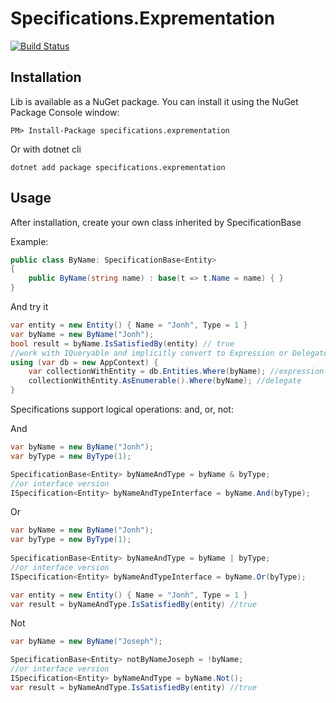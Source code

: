 # Specifications.Exprementation 

[![Build Status](https://travis-ci.org/vsulein/Specifications.Exprementation.svg?branch=master)](https://travis-ci.org/vsulein/Specifications.Exprementation)

Installation
-------------

Lib is available as a NuGet package. You can install it using the NuGet Package Console window:

```
PM> Install-Package specifications.exprementation
```
Or with dotnet cli

```
dotnet add package specifications.exprementation
```


Usage
-------------

After installation, create your own class inherited by SpecificationBase

Example:
```csharp
public class ByName: SpecificationBase<Entity>
{
    public ByName(string name) : base(t => t.Name = name) { }
}
```

And try it

```csharp
var entity = new Entity() { Name = "Jonh", Type = 1 }
var byName = new ByName("Jonh");
bool result = byName.IsSatisfiedBy(entity) // true
//work with IQueryable and implicitly convert to Expression or Delegate(Predicate)
using (var db = new AppContext) {
    var collectionWithEntity = db.Entities.Where(byName); //expression
    collectionWithEntity.AsEnumerable().Where(byName); //delegate
}

```

Specifications support logical operations: and, or, not:

And 

```csharp
var byName = new ByName("Jonh");
var byType = new ByType(1);

SpecificationBase<Entity> byNameAndType = byName & byType;
//or interface version
ISpecification<Entity> byNameAndTypeInterface = byName.And(byType);
```

Or
```csharp
var byName = new ByName("Jonh");
var byType = new ByType(1);
   
SpecificationBase<Entity> byNameAndType = byName | byType;
//or interface version
ISpecification<Entity> byNameAndTypeInterface = byName.Or(byType);

var entity = new Entity() { Name = "Jonh", Type = 1 }
var result = byNameAndType.IsSatisfiedBy(entity) //true

```
Not

```csharp
var byName = new ByName("Joseph");

SpecificationBase<Entity> notByNameJoseph = !byName;
//or interface version
ISpecification<Entity> byNameAndType = byName.Not();
var result = byNameAndType.IsSatisfiedBy(entity) //true
```
